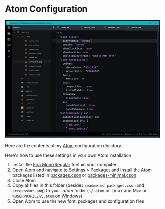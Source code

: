 # Atom Configuration

[![Screenshot of Atom with my configuration applied](screenshot.png)](https://raw.githubusercontent.com/brendanmurty/dotfiles/master/.atom/screenshot.png)

Here are the contents of my [Atom](https://atom.io/) configuration directory.

Here's how to use these settings in your own Atom installation:

1. Install the [Fira Mono Regular](https://github.com/mozilla/Fira) font on your computer
2. Open Atom and navigate to Settings > Packages and install the Atom packages listed in [packages.cson](packages.cson) or [packages-minimal.cson](packages-minimal.cson)
3. Close Atom
4. Copy all files in this folder (besides `readme.md`, `packages.cson` and `screenshot.png`) to your *.atom* folder (`~/.atom` on Linux and Mac or `%USERPROFILE%\.atom` on Windows)
5. Open Atom to use the new font, packages and configuration files
